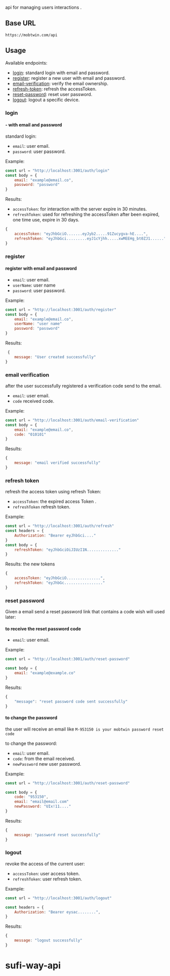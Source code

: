 api for managing users interactions .


## Base URL
```
https://mobtwin.com/api
```

## Usage
Available endpoints:
- [login](#login): standard login with email and password.
- [register](#register): register a new user with email and password.
- [email-verification](#email-verification): verify the email ownership.
- [refresh-token](#refresh-token): refresh the accessToken.
- [reset-password](#reset-password): reset user password.
- [logout](#logout): logout a specific device.

### login

#### - with email and password

standard login:

* `email`: user email.
* `password`: user password.

Example:

```javascript
const url = "http://localhost:3001/auth/login"
const body = {
    email: "example@email.co",
    password: "password"
}
```
Results:

* `accessToken`: for interaction with the server expire in 30 minutes.
* `refreshToken`: used for refreshing the accessToken after been expired, one time use, expire in 30 days.

```javascript
{
    accessToken: "eyJhbGciO.......eyJyb2.....91Zucygva-hE....",
    refreshToken: "eyJhbGci.........eyJ1cYjhh.....xwMEEHg_bt0ZJ1......"
}
```

### register

#### register with email and password

* `email`: user email.
* `userName`: user name
* `password`: user password.

Example:

```javascript
const url = "http://localhost:3001/auth/register"
const body = {
    email: "example@email.co",
    userName: "user name"
    password: "password"
}
```
Results:

```javascript
 {
    message: "User created successfully"
}
```

### email verification 
after the user successfully registered a verification code send to the email.


* `email`: user email.
* `code` received code.


Example:

```javascript
const url = "http://localhost:3001/auth/email-verification"
const body = {
    email: "example@email.co",
    code: "010101"
}
```
Results:

```javascript
{
    message: "email verified successfully"
}
```

### refresh token
refresh the access token using refresh Token:

* `accessToken`: the expired access Token .
* `refreshToken` refresh token.

Example:

```javascript
const url = "http://localhost:3001/auth/refresh"
const headers = {
    Authorization: "Bearer eyJhbGci...."
}
const body = {
    refreshToken: "eyJhbGciOiJIUzI1N.............."
}
```

Results:
the new tokens
```javascript
{
    accessToken: "eyJhbGciO...............",
    refreshToken: "eyJhbGc................."
}
```

### reset password
Given a email send a reset password link that contains a code wish will used later:

#### to receive the reset password code 

* `email`: user email.

Example:
```javascript
const url = "http://localhost:3001/auth/reset-password"

const body = {
    email: "example@example.co"
}
```

Results:
```javascript
{
    "message": "reset password code sent successfully"
}
```
#### to change the password

the user will receive an email like `M-953150 is your mobtwin password reset code`

to change the password:

* `email`: user email.
* `code`: from the email received.
* `newPassword` new user password.

Example:

```javascript
const url = "http://localhost:3001/auth/reset-password"

const body = {
    code: "953150",
    email: "email@email.com"
    newPassword: "UIx!11...."
}
```

Results:

```javascript
{
    message: "password reset successfully"
}

```

### logout
revoke the access of the current user:

* `accessToken`: user access token.
* `refreshToken`: user refresh token.

Example:

```javascript
const url = "http://localhost:3001/auth/logout"

const headers = {
    Authorization: "Bearer eysac........",
}
```

Results:
```javascript
{
    message: "logout successfully"
}
```
# sufi-way-api
